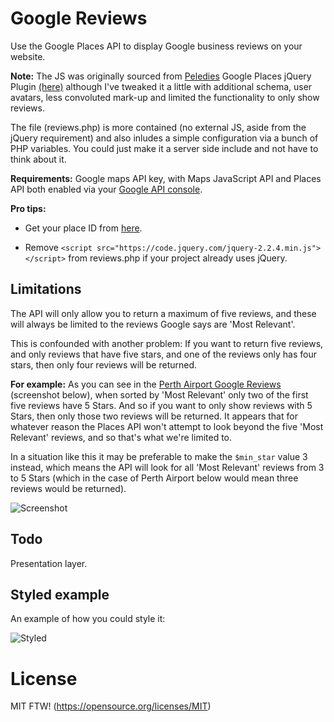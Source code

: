 # Google Reviews
Use the Google Places API to display Google business reviews on your website.

**Note:** The JS was originally sourced from [Peledies](https://github.com/peledies) Google Places jQuery Plugin [(here)](https://github.com/peledies/google-places) although I've tweaked it a little with additional schema, user avatars, less convoluted mark-up and limited the functionality to only show reviews.

The file (reviews.php) is more contained (no external JS, aside from the jQuery requirement) and also inludes a simple configuration via a bunch of PHP variables. You could just make it a server side include and not have to think about it.

**Requirements:** Google maps API key, with Maps JavaScript API and Places API both enabled via your [Google API console](https://console.cloud.google.com/apis).

**Pro tips:** 

* Get your place ID from [here](https://developers.google.com/maps/documentation/javascript/examples/places-placeid-finder).

* Remove `<script src="https://code.jquery.com/jquery-2.2.4.min.js"></script>` from reviews.php if your project already uses jQuery.

## Limitations ##

The API will only allow you to return a maximum of five reviews, and these will always be limited to the reviews Google says are 'Most Relevant'.

This is confounded with another problem: If you want to return five reviews, and only reviews that have five stars, and one of the reviews only has four stars, then only four reviews will be returned.

**For example:** As you can see in the [Perth Airport Google Reviews](https://goo.gl/vYCorg) (screenshot below), when sorted by 'Most Relevant' only two of the first five reviews have 5 Stars. And so if you want to only show reviews with 5 Stars, then only those two reviews will be returned. It appears that for whatever reason the Places API won't attempt to look beyond the five 'Most Relevant' reviews, and so that's what we're limited to.

In a situation like this it may be preferable to make the `$min_star` value 3 instead, which means the API will look for all 'Most Relevant' reviews from 3 to 5 Stars (which in the case of Perth Airport below would mean three reviews would be returned).

![Screenshot](https://raw.githubusercontent.com/mikeott/google-reviews/master/doc-images/reviews.png)

## Todo ##

Presentation layer.

## Styled example ##

An example of how you could style it:

![Styled](https://raw.githubusercontent.com/mikeott/google-reviews/master/doc-images/example-styled.png)

# License

MIT FTW! (https://opensource.org/licenses/MIT)
